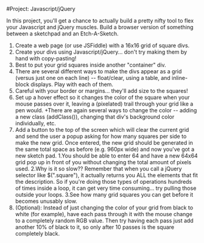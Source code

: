 #Project: Javascript/jQuery

In this project, you'll get a chance to actually build a pretty nifty tool to flex your Javascript and jQuery muscles. Build a browser version of something between a sketchpad and an Etch-A-Sketch.

1. Create a web page (or use JSFiddle) with a 16x16 grid of square divs.
2. Create your divs using Javascript/jQuery... don't try making them by hand with copy-pasting!
3. Best to put your grid squares inside another "container" div.
4. There are several different ways to make the divs appear as a grid (versus just one on each line) -- float/clear, using a table, and inline-block displays. Play with each of them.
5. Careful with your border or margins... they'll add size to the squares!
6. Set up a hover effect so it changes the color of the square when your mouse passes over it, leaving a (pixelated) trail through your grid like a pen would.
   +There are again several ways to change the color -- adding a new class (addClass()), changing that div's background color individually, etc.
7. Add a button to the top of the screen which will clear the current grid and send the user a popup asking for how many squares per side to make the new grid. Once entered, the new grid should be generated in the same total space as before (e.g. 960px wide) and now you've got a new sketch pad.
   1.You should be able to enter 64 and have a new 64x64 grid pop up in front of you without changing the total amount of pixels used.
   2.Why is it so slow?? Remember that when you call a jQuery selector like $(".square"), it actually returns you ALL the elements that fit the description. So if you're doing those types of operations hundreds of times inside a loop, it can get very time consuming... try pulling those outside your loops.
   3.See how many grid squares you can get before it becomes unusably slow.
8. (Optional): Instead of just changing the color of your grid from black to white (for example), have each pass through it with the mouse change to a completely random RGB value. Then try having each pass just add another 10% of black to it, so only after 10 passes is the square completely black.
